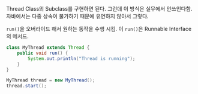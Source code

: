 Thread Class의 Subclass를 구현하면 된다. 그런데 이 방식은 실무에서 안쓰인다함. 자바에서는 다중 상속이 불가하기 때문에 유연하지 않아서 그렇다.

`run()`을 오버라이드 해서 원하는 동작을 수행 시킴. 이 `run()`은 Runnable Interface의 메서드.

```java
class MyThread extends Thread {
    public void run() {
        System.out.println("Thread is running");
    }
}

MyThread thread = new MyThread();
thread.start();
```


